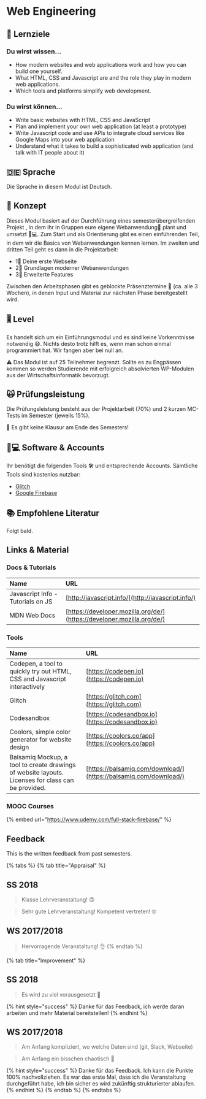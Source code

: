 # Web Engineering

## 🎯 Lernziele <a id="learning-objectives"></a>

### Du wirst wissen...

* How modern websites and web applications work and how you can build one yourself.
* What HTML, CSS and Javascript are and the role they play in modern web applications.
* Which tools and platforms simplify web development.

### Du wirst können...

* Write basic websites with HTML, CSS and JavaScript
* Plan and implement your own web application \(at least a prototype\)
* Write Javascript code and use APIs to integrate cloud services like Google Maps into your web application
* Understand what it takes to build a sophisticated web application \(and talk with IT people about it\)

## 🇩🇪 Sprache

Die Sprache in diesem Modul ist Deutsch.

## 📃 Konzept <a id="concept"></a>

Dieses Modul basiert auf der Durchführung eines semesterübergreifenden Projekt , in dem ihr in Gruppen eure eigene Webanwendung📱 plant und umsetzt 👩💻. Zum Start und als Orientierung gibt es einen einführenden Teil, in dem wir die Basics von Webanwendungen kennen lernen. Im zweiten und dritten Teil geht es dann in die Projektarbeit:

* 1⃣ Deine erste Webseite
* 2⃣ Grundlagen moderner Webanwendungen
* 3⃣ Erweiterte Features

Zwischen den Arbeitsphasen gibt es geblockte Präsenztermine 📆 \(ca. alle 3 Wochen\), in denen Input und Material zur nächsten Phase bereitgestellt wird.

## 🎚 Level <a id="level"></a>

Es handelt sich um ein Einführungsmodul und es sind keine Vorkenntnisse notwendig 😄. Nichts desto trotz hilft es, wenn man schon einmal programmiert hat. Wir fangen aber bei null an.

⚠ Das Modul ist auf 25 Teilnehmer begrenzt. Sollte es zu Engpässen kommen so werden Studierende mit erfolgreich absolvierten WP-Modulen aus der Wirtschaftsinformatik bevorzugt.

## 🙀 Prüfungsleistung <a id="examination"></a>

Die Prüfungsleistung besteht aus der Projektarbeit \(70%\) und 2 kurzen MC-Tests im Semester \(jeweils 15%\).

🤟 Es gibt keine Klausur am Ende des Semesters!

## 👩💻 Software & Accounts <a id="software-and-accounts"></a>

Ihr benötigt die folgenden Tools 🛠 und entsprechende Accounts. Sämtliche Tools sind kostenlos nutzbar:

* [Glitch](https://glitch.me)
* [Google Firebase](https://firebase.google.com/)

## 📚 Empfohlene Literatur 

Folgt bald.



## Links & Material

### Docs & Tutorials

| Name | URL |
| :--- | :--- |
| Javascript Info - Tutorials on JS | [http://javascript.info/](http://javascript.info/) |
| MDN Web Docs | [https://developer.mozilla.org/de/](https://developer.mozilla.org/de/) |

### Tools

| **Name** | **URL** |
| :--- | :--- |
| Codepen, a tool to quickly try out HTML, CSS and Javascript interactively | [https://codepen.io](https://codepen.io) |
| Glitch | [https://glitch.com](https://glitch.com) |
| Codesandbox | [https://codesandbox.io](https://codesandbox.io) |
| Coolors, simple color generator for website design | [https://coolors.co/app](https://coolors.co/app) |
| Balsamiq Mockup, a tool to create drawings of website layouts. Licenses for class can be provided. | [https://balsamiq.com/download/](https://balsamiq.com/download/) |

### MOOC Courses

{% embed url="https://www.udemy.com/full-stack-firebase/" %}

## Feedback

This is the written feedback from past semesters.

{% tabs %}
{% tab title="Appraisal" %}
## SS 2018

> Klasse Lehrveranstaltung! 😍

> Sehr gute Lehrveranstaltung! Kompetent vertreten! 🤓

## WS 2017/2018

> Hervorragende Veranstaltung! 👌
{% endtab %}

{% tab title="Improvement" %}
## SS 2018

> Es wird zu viel vorausgesetzt 🥺

{% hint style="success" %}
Danke für das Feedback, ich werde daran arbeiten und mehr Material bereitstellen!
{% endhint %}

## WS 2017/2018

> Am Anfang kompliziert, wo welche Daten sind \(git, Slack, Webseite\)

> Am Anfang ein bisschen chaotisch 😬

{% hint style="success" %}
Danke für das Feedback. Ich kann die Punkte 100% nachvollziehen. Es war das erste Mal, dass ich die Veranstaltung durchgeführt habe, ich bin sicher es wird zukünftig strukturierter ablaufen.
{% endhint %}
{% endtab %}
{% endtabs %}


